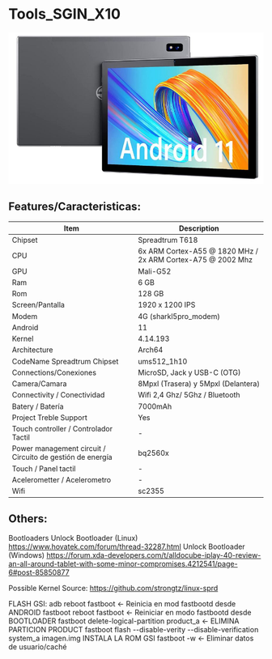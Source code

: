 # Tools_SGIN_X10

![X10 foto](https://github.com/SamuEDL/Tools_SGIN_X10/blob/main/Sgin_X10.JPG?raw=true)


## Features/Caracteristicas:
| Item                      | Description |
|---------------------------|-------------|
| Chipset         | Spreadtrum T618   |
| CPU             | 6x ARM Cortex-A55 @ 1820 MHz / 2x ARM Cortex-A75 @ 2002 Mhz   |
| GPU                    | Mali-G52  |
| Ram   | 6 GB |
| Rom      | 128 GB |
| Screen/Pantalla   | 1920 x 1200 IPS |
| Modem  | 4G (sharkl5pro_modem) |
| Android                    | 11  |
| Kernel                    | 4.14.193 |
| Architecture                    |  Arch64  |
| CodeName Spreadtrum Chipset | ums512_1h10 |
| Connections/Conexiones  | MicroSD, Jack y USB-C (OTG) |
| Camera/Camara        | 8Mpxl (Trasera) y 5Mpxl (Delantera) |
| Connectivity / Conectividad  | Wifi 2,4 Ghz/ 5Ghz / Bluetooth|
| Batery / Batería                  | 7000mAh  |
| Project Treble Support       |  Yes |
| Touch controller  / Controlador Tactil     |  - |
| Power management circuit / Circuito de gestión de energía | bq2560x |
| Touch / Panel tactil                   | -  |
| Acelerometter  / Acelerometro             | -  |
| Wifi             | sc2355  |

## Others:

Bootloaders
Unlock Bootloader (Linux) https://www.hovatek.com/forum/thread-32287.html
Unlock Bootloader (Windows) https://forum.xda-developers.com/t/alldocube-iplay-40-review-an-all-around-tablet-with-some-minor-compromises.4212541/page-6#post-85850877

Possible Kernel Source: https://github.com/strongtz/linux-sprd


FLASH GSI: 
adb reboot fastboot <- Reinicia en mod fastbootd desde ANDROID
fastboot reboot fastboot <- Reiniciar en modo fastbootd desde BOOTLOADER
fastboot delete-logical-partition product_a <- ELIMINA PARTICION PRODUCT
fastboot flash --disable-verity --disable-verification system_a imagen.img INSTALA LA ROM GSI
fastboot -w <- Eliminar datos de usuario/caché 
